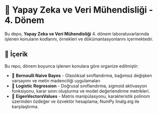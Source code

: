 # 🚀 Yapay Zeka ve Veri Mühendisliği - 4. Dönem 

Bu depo, **Yapay Zeka ve Veri Mühendisliği** 4. dönem  laboratuvarlarında  işlenen konuların kodlarını, örnekleri ve dökümantasyonlarını içermektedir. 

## 📂 İçerik

Bu repo, dönem boyunca işlenen konulara göre organize edilmiştir:

- 📌 **Bernoulli Naive Bayes** - Olasılıksal sınıflandırma, bağımsız değişken varsayımı ve metin madenciliği uygulamaları
- 📌 **Logistic Regression** - Doğrusal sınıflandırma, sigmoid aktivasyon fonksiyonu, karar sınırı oluşturma ve model değerlendirme metrikleri.
- 📌 **EigenVectorsValues** - Matris manipülasyonu, karakteristik polinom üzerinden özdeğer ve özvektör hesaplama; NumPy linalg.eig ile karşılaştırma.
